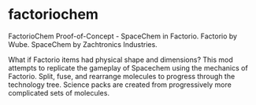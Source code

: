 # factoriochem
FactorioChem Proof-of-Concept - SpaceChem in Factorio. Factorio by Wube. SpaceChem by Zachtronics Industries.

What if Factorio items had physical shape and dimensions? This mod attempts to replicate the gameplay of Spacechem using the mechanics of Factorio. Split, fuse, and rearrange molecules to progress through the technology tree. Science packs are created from progressively more complicated sets of molecules.

